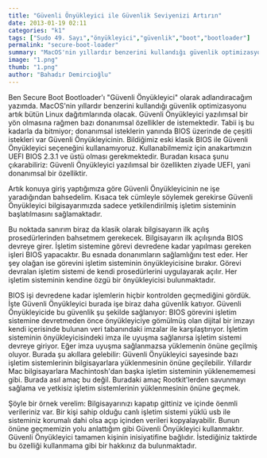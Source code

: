 ```yaml
---
title: "Güvenli Önyükleyici ile Güvenlik Seviyenizi Artırın"
date: 2013-01-19 02:11
categories: "k1"
tags: ["Sudo 49. Sayı","önyükleyici","güvenlik","boot","bootloader"]
permalink: "secure-boot-loader"
summary: "MacOS'nin yıllardır benzerini kullandığı güvenlik optimizasyonu artık bütün Linux dağıtımlarında olacak."
image: "1.png"
thumb: "1.png"
author: "Bahadır Demircioğlu"
---
```




Ben Secure Boot Bootloader'ı "Güvenli Önyükleyici" olarak adlandıracağım yazımda. MacOS'nin yıllardır benzerini kullandığı güvenlik optimizasyonu artık bütün Linux dağıtımlarında olacak. Güvenli Önyükleyici yazılımsal bir yön olmasına rağmen bazı donanımsal özellikler de istemektedir. Tabii iş bu kadarla da bitmiyor; donanımsal isteklerin yanında BIOS üzerinde de çeşitli istekleri var Güvenli Önyükleyicinin. Bildiğimiz eski klasik BIOS ile Güvenli Önyükleyici seçeneğini kullanamıyoruz. Kullanabilmemiz için anakartımızın UEFI BIOS 2.3.1 ve üstü olması gerekmektedir. Buradan kısaca şunu çıkarabiliriz: Güvenli Önyükleyici yazılımsal bir özellikten ziyade UEFI, yani donanımsal bir özelliktir.

Artık konuya giriş yaptığımıza göre Güvenli Önyükleyicinin ne işe yaradığından bahsedelim. Kısaca tek cümleyle söylemek gerekirse Güvenli Önyükleyici bilgisayarımızda sadece yetkilendirilmiş işletim sisteminin başlatılmasını sağlamaktadır.

Bu noktada sanırım biraz da klasik olarak bilgisayarın ilk açılış prosedürlerinden bahsetmem gerekecek. Bilgisayarın ilk açılışında BIOS devreye girer. İşletim sistemine görevi devredene kadar yapılması gereken işleri BIOS yapacaktır. Bu esnada donanımların sağlamlığını test eder. Her şey olağan ise görevini işletim sisteminin önyükleyicisine bırakır. Görevi devralan işletim sistemi de kendi prosedürlerini uygulayarak açılır. Her işletim sisteminin kendine özgü bir önyükleyicisi bulunmaktadır.

BIOS işi devredene kadar işlemlerin hiçbir kontrolden geçmediğini gördük. İşte Güvenli Önyükleyici burada işe biraz daha güvenlik katıyor. Güvenli Önyükleyicide bu güvenlik şu şekilde sağlanıyor: BIOS görevini işletim sistemine devretmeden önce önyükleyiciye gömülmüş olan dijital bir imzayı kendi içerisinde bulunan veri tabanındaki imzalar ile karşılaştırıyor. İşletim sisteminin önyükleyicisindeki imza ile uyuşma sağlanırsa işletim sistemi devreye giriyor. Eğer imza uyuşma sağlanmazsa yüklemenin önüne geçilmiş oluyor. Burada şu akıllara gelebilir: Güvenli Önyükleyici sayesinde bazı işletim sistemlerinin bilgisayarlara yüklenmesinin önüne geçilebilir. Yıllardır Mac bilgisayarlara Machintosh'dan başka işletim sisteminin yüklenememesi gibi. Burada asıl amaç bu değil. Buradaki amaç Rootkit'lerden savunmayı sağlama ve yetkisiz işletim sistemlerinin yüklenmesinin önüne geçmek.

Şöyle bir örnek verelim: Bilgisayarınızı kapatıp gittiniz ve içinde öenmli verileriniz var. Bir kişi sahip olduğu canlı işletim sistemi yüklü usb ile sisteminiz korumalı dahi olsa açıp içinden verileri kopyalayabilir. Bunun önüne geçmemizin yolu anlattığım gibi Güvenli Önyükleyici kullanmaktır. Güvenli Önyükleyici tamamen kişinin inisiyatifine bağlıdır. İstediğiniz taktirde bu özelliği kullanmama gibi bir hakkınız da bulunmaktadır.
